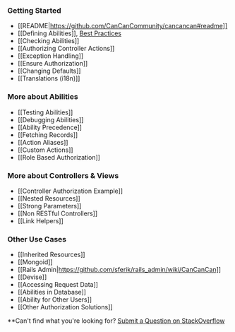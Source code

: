 ### Getting Started

* [[README|https://github.com/CanCanCommunity/cancancan#readme]]
* [[Defining Abilities]], [Best Practices](https://github.com/CanCanCommunity/cancancan/wiki/Defining-Abilities%3A-Best-Practices)
* [[Checking Abilities]]
* [[Authorizing Controller Actions]]
* [[Exception Handling]]
* [[Ensure Authorization]]
* [[Changing Defaults]]
* [[Translations (i18n)]]

### More about Abilities

* [[Testing Abilities]]
* [[Debugging Abilities]]
* [[Ability Precedence]]
* [[Fetching Records]]
* [[Action Aliases]]
* [[Custom Actions]]
* [[Role Based Authorization]]


### More about Controllers & Views

* [[Controller Authorization Example]]
* [[Nested Resources]]
* [[Strong Parameters]]
* [[Non RESTful Controllers]]
* [[Link Helpers]]


### Other Use Cases

* [[Inherited Resources]]
* [[Mongoid]]
* [[Rails Admin|https://github.com/sferik/rails_admin/wiki/CanCanCan]]
* [[Devise]]
* [[Accessing Request Data]]
* [[Abilities in Database]]
* [[Ability for Other Users]]
* [[Other Authorization Solutions]]

**Can't find what you're looking for? [Submit a Question on StackOverflow](http://stackoverflow.com/questions/ask?tags=cancancan)

